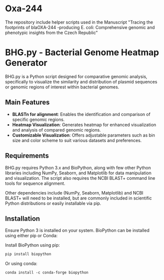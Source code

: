 # Oxa-244
The repository include helper scripts used in the Manuscript "Tracing the footprints of blaOXA-244 -producing E. coli: Comprehensive genomic and phenotypic insights from the Czech Republic"

# BHG.py - Bacterial Genome Heatmap Generator

BHG.py is a Python script designed for comparative genomic analysis, specifically to visualize the similarity and distribution of plasmid sequences or genomic regions of interest within bacterial genomes.

## Main Features
- **BLASTn for alignment**: Enables the identification and comparison of specific genomic regions.
- **Heatmap Visualization**: Generates heatmap for enhanced visualization and analysis of compared genomic regions.
- **Customizable Visualization**: Offers adjustable parameters such as bin size and color scheme to suit various datasets and preferences.

## Requirements
BHG.py requires Python 3.x and BioPython, along with few other Python libraries including NumPy, Seaborn, and Matplotlib for data manipulation and visualization. The script also requires the NCBI BLAST+ command line tools for sequence alignment.

Other dependencies include (NumPy, Seaborn, Matplotlib) and NCBI BLAST+ will need to be installed, but are commonly included in scientific Python distributions or easily installable via pip.

## Installation
Ensure Python 3 is installed on your system. BioPython can be installed using either pip or Conda:

Install BioPython using pip:
```bash
pip install biopython
```

Or using conda:
```
conda install -c conda-forge biopython
```

